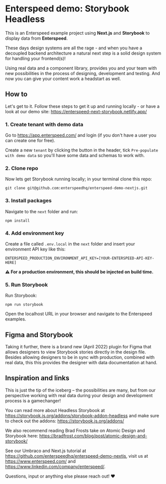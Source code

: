 # Enterspeed demo: Storybook Headless
This is an Enterspeed example project using **Next.js** and **Storybook** to display data from **Enterspeed**.

These days design systems are all the rage - and when you have a decoupled backend architecture a natural next step is a solid design system for handling your frontend(s)!

Using real data and a component library, provides you and your team with new possibilities in the process of designing, development and testing. And now you can give your content work a headstart as well.

## How to
Let's get to it. Follow these steps to get it up and running locally - or have a look at our demo site: https://enterspeed-next-storybook.netlify.app/

### 1. Create tenant with demo data
Go to https://app.enterspeed.com/ and login (if you don't have a user you can create one for free).

Create a new `tenant` by clicking the button in the header, tick `Pre-populate with demo data` so you'll have some data and schemas to work with.

### 2. Clone repo
Now lets get Storybook running locally; in your terminal clone this repo:

`git clone git@github.com:enterspeedhq/enterspeed-demo-nextjs.git`

### 3. Install packages
Navigate to the `next` folder and run:

`npm install`

### 4. Add environment key
Create a file called `.env.local` in the `next` folder and insert your environment API key like this:

`ENTERSPEED_PRODUCTION_ENVIRONMENT_API_KEY=[YOUR-ENTERSPEED-API-KEY-HERE]`

**:warning: For a production environment, this should be injected on build time.**

### 5. Run Storybook
Run Storybook:

`npm run storybook`

Open the localhost URL in your browser and navigate to the Enterspeed examples.

## Figma and Storybook

Taking it further, there is a brand new (April 2022) plugin for Figma that allows designers to view Storybook stories directly in the design file. Besides allowing designers to be in sync with production, combined with real data, this this provides the designer with data documentation at hand.

## Inspiration and links
This is just the tip of the iceberg – the possibilities are many, but from our perspective working with real data during your design and development process is a gamechanger!

You can read more about Headless Storybook at https://storybook.js.org/addons/storybook-addon-headless and make sure to check out the addons: https://storybook.js.org/addons/

We also recommend reading Brad Frosts take on Atomic Design and Storybook here: https://bradfrost.com/blog/post/atomic-design-and-storybook/

See our Umbraco and Next.js tutorial at https://github.com/enterspeedhq/enterspeed-demo-nextjs, visit us at https://www.enterspeed.com/ and https://www.linkedin.com/company/enterspeed/.

Questions, input or anything else please reach out! :heart: